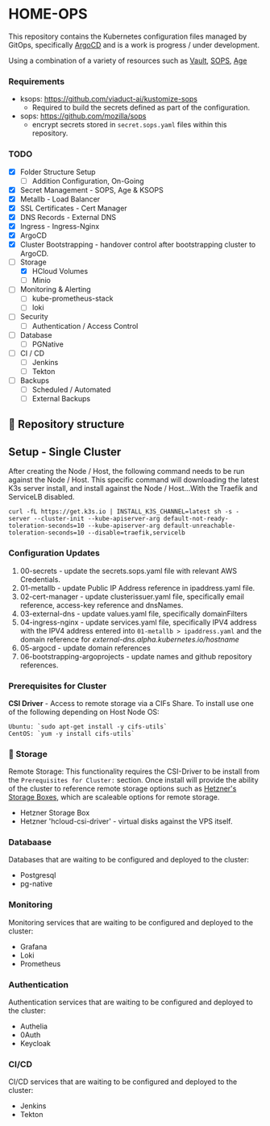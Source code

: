 # HOME-OPS

This repository contains the Kubernetes configuration files managed by GitOps, specifically [ArgoCD](https://argo-cd.readthedocs.io/en/stable/) and is a work is progress / under development.

Using a combination of a variety of resources such as [Vault](https://www.vaultproject.io/), [SOPS](https://github.com/mozilla/sops), [Age](https://github.com/FiloSottile/age)

### Requirements

- ksops: https://github.com/viaduct-ai/kustomize-sops
  - Required to build the secrets defined as part of the configuration.
- sops: https://github.com/mozilla/sops
  - encrypt secrets stored in `secret.sops.yaml` files within this repository.

### TODO

- [X] Folder Structure Setup
  - [ ] Addition Configuration, On-Going
- [X] Secret Management - SOPS, Age & KSOPS
- [X] Metallb - Load Balancer
- [X] SSL Certificates - Cert Manager
- [X] DNS Records - External DNS
- [X] Ingress - Ingress-Nginx
- [X] ArgoCD
- [X] Cluster Bootstrapping - handover control after bootstrapping cluster to ArgoCD.
- [ ] Storage
  - [X] HCloud Volumes
  - [ ] Minio
- [ ] Monitoring & Alerting
  - [ ] kube-prometheus-stack
  - [ ] loki
- [ ] Security
  - [ ] Authentication / Access Control
- [ ] Database
  - [ ] PGNative
- [ ] CI / CD
  - [ ] Jenkins
  - [ ] Tekton
- [ ] Backups
  - [ ] Scheduled / Automated
  - [ ] External Backups

## 📂 Repository structure

## Setup - Single Cluster

After creating the Node / Host, the following command needs to be run against the Node / Host. This specific command will downloading the latest K3s server install, and install against the Node / Host...With the Traefik and ServiceLB disabled.

```shell
curl -fL https://get.k3s.io | INSTALL_K3S_CHANNEL=latest sh -s - server --cluster-init --kube-apiserver-arg default-not-ready-toleration-seconds=10 --kube-apiserver-arg default-unreachable-toleration-seconds=10 --disable=traefik,servicelb
```

### Configuration Updates

1. 00-secrets - update the secrets.sops.yaml file with relevant AWS Credentials.
2. 01-metallb - update Public IP Address reference in ipaddress.yaml file.
3. 02-cert-manager - update clusterissuer.yaml file, specifically email reference, access-key reference and dnsNames.
4. 03-external-dns - update values.yaml file, specifically domainFilters
5. 04-ingress-nginx - update services.yaml file, specifically IPV4 address with the IPV4 address entered into `01-metallb > ipaddress.yaml` and the domain reference for *external-dns.alpha.kubernetes.io/hostname*
6. 05-argocd - update domain references
7. 06-bootstrapping-argoprojects - update names and github repository references.

### Prerequisites for Cluster

**CSI Driver** - Access to remote storage via a CIFs Share. To install use one of the following depending on Host Node OS:

```
Ubuntu: `sudo apt-get install -y cifs-utils`
CentOS: `yum -y install cifs-utils`
```

### 💾 Storage

Remote Storage: 
This functionality requires the CSI-Driver to be install from the `Prerequisites for Cluster:` section. Once install will provide the ability of the cluster to reference remote storage options such as [Hetzner's Storage Boxes](https://www.hetzner.com/storage/storage-box), which are scaleable options for remote storage.

- Hetzner Storage Box
- Hetzner 'hcloud-csi-driver' - virtual disks against the VPS itself.

### Databaase

Databases that are waiting to be configured and deployed to the cluster:

- Postgresql
- pg-native

### Monitoring

Monitoring services that are waiting to be configured and deployed to the cluster:

- Grafana
- Loki
- Prometheus

### Authentication

Authentication services that are waiting to be configured and deployed to the cluster:

- Authelia
- 0Auth
- Keycloak

### CI/CD

CI/CD services that are waiting to be configured and deployed to the cluster:

- Jenkins
- Tekton
